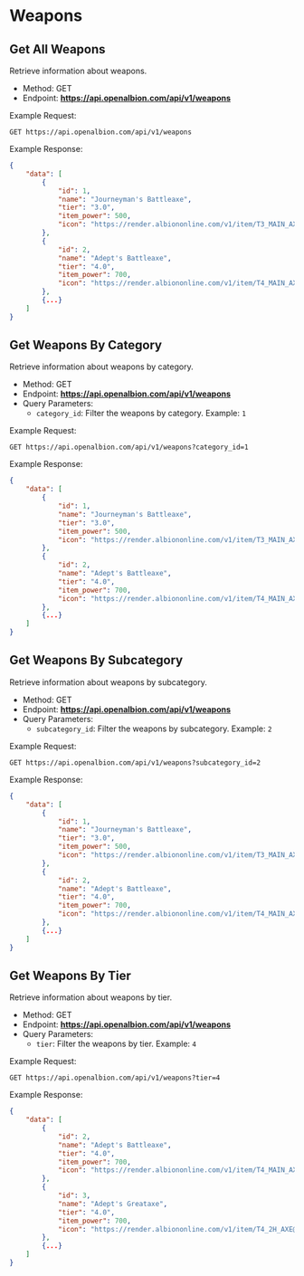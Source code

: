 # Weapons

## Get All Weapons

Retrieve information about weapons.

- Method: GET
- Endpoint: **https://api.openalbion.com/api/v1/weapons**

Example Request:
```http
GET https://api.openalbion.com/api/v1/weapons
```

Example Response:
```json
{
    "data": [
        {
            "id": 1,
            "name": "Journeyman's Battleaxe",
            "tier": "3.0",
            "item_power": 500,
            "icon": "https://render.albiononline.com/v1/item/T3_MAIN_AXE@0.png?quality=0&size=217&locale=en"
        },
        {
            "id": 2,
            "name": "Adept's Battleaxe",
            "tier": "4.0",
            "item_power": 700,
            "icon": "https://render.albiononline.com/v1/item/T4_MAIN_AXE@0.png?quality=0&size=217&locale=en"
        },
        {...}
    ]
}
```

## Get Weapons By Category

Retrieve information about weapons by category.

- Method: GET
- Endpoint: **https://api.openalbion.com/api/v1/weapons**
- Query Parameters:
  - `category_id`: Filter the weapons by category. Example: `1`

Example Request:
```http
GET https://api.openalbion.com/api/v1/weapons?category_id=1
```

Example Response:
```json
{
    "data": [
        {
            "id": 1,
            "name": "Journeyman's Battleaxe",
            "tier": "3.0",
            "item_power": 500,
            "icon": "https://render.albiononline.com/v1/item/T3_MAIN_AXE@0.png?quality=0&size=217&locale=en"
        },
        {
            "id": 2,
            "name": "Adept's Battleaxe",
            "tier": "4.0",
            "item_power": 700,
            "icon": "https://render.albiononline.com/v1/item/T4_MAIN_AXE@0.png?quality=0&size=217&locale=en"
        },
        {...}
    ]
}
```

## Get Weapons By Subcategory

Retrieve information about weapons by subcategory.

- Method: GET
- Endpoint: **https://api.openalbion.com/api/v1/weapons**
- Query Parameters:
  - `subcategory_id`: Filter the weapons by subcategory. Example: `2`

Example Request:
```http
GET https://api.openalbion.com/api/v1/weapons?subcategory_id=2
```

Example Response:
```json
{
    "data": [
        {
            "id": 1,
            "name": "Journeyman's Battleaxe",
            "tier": "3.0",
            "item_power": 500,
            "icon": "https://render.albiononline.com/v1/item/T3_MAIN_AXE@0.png?quality=0&size=217&locale=en"
        },
        {
            "id": 2,
            "name": "Adept's Battleaxe",
            "tier": "4.0",
            "item_power": 700,
            "icon": "https://render.albiononline.com/v1/item/T4_MAIN_AXE@0.png?quality=0&size=217&locale=en"
        },
        {...}
    ]
}
```

## Get Weapons By Tier

Retrieve information about weapons by tier.

- Method: GET
- Endpoint: **https://api.openalbion.com/api/v1/weapons**
- Query Parameters:
  - `tier`: Filter the weapons by tier. Example: `4`

Example Request:
```http
GET https://api.openalbion.com/api/v1/weapons?tier=4
```

Example Response:
```json
{
    "data": [
        {
            "id": 2,
            "name": "Adept's Battleaxe",
            "tier": "4.0",
            "item_power": 700,
            "icon": "https://render.albiononline.com/v1/item/T4_MAIN_AXE@0.png?quality=0&size=217&locale=en"
        },
        {
            "id": 3,
            "name": "Adept's Greataxe",
            "tier": "4.0",
            "item_power": 700,
            "icon": "https://render.albiononline.com/v1/item/T4_2H_AXE@0.png?quality=0&size=217&locale=en"
        },
        {...}
    ]
}
```